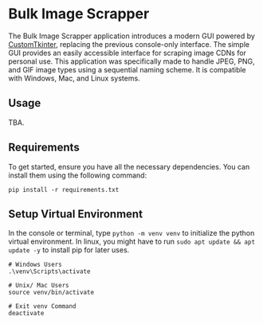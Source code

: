 # Bulk Image Scrapper

 The Bulk Image Scrapper application introduces a modern GUI powered by [CustomTkinter](https://github.com/TomSchimansky/CustomTkinter/tree/master), replacing the previous console-only interface. The simple GUI provides an easily accessible interface for scraping image CDNs for personal use. This application was specifically made to handle JPEG, PNG, and GIF image types using a sequential naming scheme. It is compatible with Windows, Mac, and Linux systems.
## Usage
TBA.

## Requirements
To get started, ensure you have all the necessary dependencies. You can install them using the following command:
```
pip install -r requirements.txt
```

## Setup Virtual Environment
In the console or terminal, type `python -m venv venv` to initialize the python virtual environment. In linux, you might have to run `sudo apt update && apt update -y` to install pip for later uses.
```
# Windows Users
.\venv\Scripts\activate

# Unix/ Mac Users
source venv/bin/activate

# Exit venv Command
deactivate

```